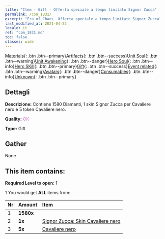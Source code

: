 ```yaml
---
title: "Item - Gift - Offerta speciale a tempo limitato Signor Zucca"
permalink: /con_1831/
excerpt: "Era of Chaos  Offerta speciale a tempo limitato Signor Zucca"
last_modified_at: 2021-04-22
locale: it
ref: "con_1831.md"
toc: false
classes: wide
---
```

 [Materials](/ItemsIT/){: .btn .btn--primary}[Artifacts](/ItemsIT/Artifacts/){: .btn .btn--success}[Unit Soul](/ItemsIT/UnitSoul/){: .btn .btn--warning}[Unit Awakening](/ItemsIT/UnitAwakening/){: .btn .btn--danger}[Hero Soul](/ItemsIT/HeroSoul/){: .btn .btn--info}[Hero SKill](/ItemsIT/HeroSkill/){: .btn .btn--primary}[Gift](/ItemsIT/Gift/){: .btn .btn--success}[Event related](/ItemsIT/Events/){: .btn .btn--warning}[Avatars](/ItemsIT/Avatars/){: .btn .btn--danger}[Consumables](/ItemsIT/Consumables/){: .btn .btn--info}[Unknown](/ItemsIT/Unknown/){: .btn .btn--primary}

## Dettagli
 **Descrizione:** Contiene 1580 Diamanti, 1 skin Signor Zucca per Cavaliere nero e 5 token Cavaliere nero.

 **Quality:** <span style="color: #DA70D6">OK</span>

 **Type:** Gift

## Gather

  None

## This item contains:

 **Required Level to open:** 1

 1 You would get **ALL** items  from:

  | Nr | Amount |     Item    |
  |:---|:-------|:------------|
  | 1 |  **1580x** | <i class="fas fa-gem"/> |  | 
  | 2 |  **1x** | [Signor Zucca: Skin Cavaliere nero](/it/Items/con_1982/) |  | 
  | 3 |  **5x** | [Cavaliere nero](/it/Items/unt_213/) |  | 
